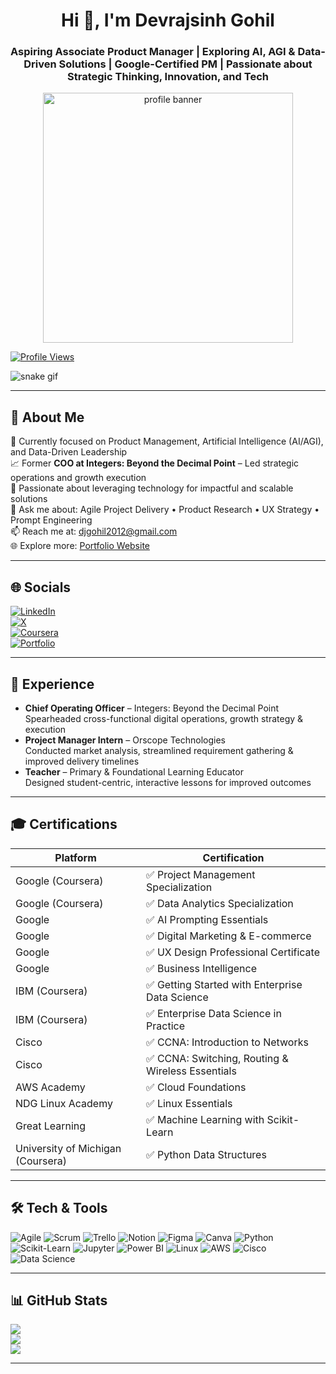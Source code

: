 <h1 align="center">Hi 👋, I'm Devrajsinh Gohil</h1>
<h3 align="center">Aspiring Associate Product Manager | Exploring AI, AGI & Data-Driven Solutions | Google-Certified PM | Passionate about Strategic Thinking, Innovation, and Tech</h3>

<p align="center">
  <img src="https://e0.pxfuel.com/wallpapers/523/786/desktop-wallpaper-anime-computer-hacker-girl-anime-programming.jpg" alt="profile banner" width="400px">
</p>

[![Profile Views](![Badge](https://hitscounter.dev/api/hit?url=https%3A%2F%2Fgithub.com%2FDg6969&label=profile&icon=github&color=%23198754))]([https://hits.seeyoufarm.com](https://hitscounter.dev/))

<img src="https://github.com/devrajsinh2012/devrajsinh2012/raw/output/github-contribution-grid-snake.svg" alt="snake gif" />

---

## 💫 About Me
🔭 Currently focused on Product Management, Artificial Intelligence (AI/AGI), and Data-Driven Leadership  
📈 Former **COO at Integers: Beyond the Decimal Point** – Led strategic operations and growth execution  
🧠 Passionate about leveraging technology for impactful and scalable solutions  
💬 Ask me about: Agile Project Delivery • Product Research • UX Strategy • Prompt Engineering  
📫 Reach me at: djgohil2012@gmail.com  
🌐 Explore more: [Portfolio Website](https://devrajsinh-portoflio.web.app/)

---

## 🌐 Socials
[![LinkedIn](https://img.shields.io/badge/LinkedIn-%230077B5.svg?logo=linkedin&logoColor=white)](https://linkedin.com/in/devrajsinh2012)  
[![X](https://img.shields.io/badge/X.com-%231DA1F2.svg?style=flat&logo=x&logoColor=white)](https://x.com/devrajsinh2012)  
[![Coursera](https://img.shields.io/badge/Coursera-0056D2?logo=coursera&logoColor=white)](https://www.coursera.org/learner/devrajsinh-gohil-2012)  
[![Portfolio](https://img.shields.io/badge/Portfolio-%23000000.svg?style=flat&logo=firefox&logoColor=#FF7139)](https://devrajsinh-portoflio.web.app/)

---

## 💼 Experience
- **Chief Operating Officer** – Integers: Beyond the Decimal Point  
  Spearheaded cross-functional digital operations, growth strategy & execution  
- **Project Manager Intern** – Orscope Technologies  
  Conducted market analysis, streamlined requirement gathering & improved delivery timelines  
- **Teacher** – Primary & Foundational Learning Educator  
  Designed student-centric, interactive lessons for improved outcomes  

---

## 🎓 Certifications
| Platform | Certification |
|----------|---------------|
| Google (Coursera) | ✅ Project Management Specialization |
| Google (Coursera) | ✅ Data Analytics Specialization |
| Google | ✅ AI Prompting Essentials |
| Google | ✅ Digital Marketing & E-commerce |
| Google | ✅ UX Design Professional Certificate |
| Google | ✅ Business Intelligence |
| IBM (Coursera) | ✅ Getting Started with Enterprise Data Science |
| IBM (Coursera) | ✅ Enterprise Data Science in Practice |
| Cisco | ✅ CCNA: Introduction to Networks |
| Cisco | ✅ CCNA: Switching, Routing & Wireless Essentials |
| AWS Academy | ✅ Cloud Foundations |
| NDG Linux Academy | ✅ Linux Essentials |
| Great Learning | ✅ Machine Learning with Scikit-Learn |
| University of Michigan (Coursera) | ✅ Python Data Structures |

---

## 🛠️ Tech & Tools
![Agile](https://img.shields.io/badge/Agile-0052CC?style=for-the-badge&logo=jira&logoColor=white)
![Scrum](https://img.shields.io/badge/Scrum-%23026AA7.svg?style=for-the-badge&logo=scrumalliance&logoColor=white)
![Trello](https://img.shields.io/badge/Trello-%23026AA7.svg?style=for-the-badge&logo=Trello&logoColor=white)
![Notion](https://img.shields.io/badge/Notion-black?style=for-the-badge&logo=notion&logoColor=white)
![Figma](https://img.shields.io/badge/Figma-%23F24E1E.svg?style=for-the-badge&logo=figma&logoColor=white)
![Canva](https://img.shields.io/badge/Canva-%2300C4CC.svg?style=for-the-badge&logo=Canva&logoColor=white)
![Python](https://img.shields.io/badge/Python-3776AB?style=for-the-badge&logo=python&logoColor=white)
![Scikit-Learn](https://img.shields.io/badge/Scikit--Learn-F7931E?style=for-the-badge&logo=scikit-learn&logoColor=white)
![Jupyter](https://img.shields.io/badge/Jupyter-F37626.svg?style=for-the-badge&logo=Jupyter&logoColor=white)
![Power BI](https://img.shields.io/badge/PowerBI-F2C811?style=for-the-badge&logo=powerbi&logoColor=black)
![Linux](https://img.shields.io/badge/Linux-FCC624?style=for-the-badge&logo=linux&logoColor=black)
![AWS](https://img.shields.io/badge/AWS-232F3E?style=for-the-badge&logo=amazonaws&logoColor=white)
![Cisco](https://img.shields.io/badge/Cisco-1BA0D7?style=for-the-badge&logo=cisco&logoColor=white)
![Data Science](https://img.shields.io/badge/Data--Science-FFA500?style=for-the-badge&logo=databricks&logoColor=white)

---

## 📊 GitHub Stats
![](https://github-readme-stats.vercel.app/api?username=devrajsinh2012&theme=tokyonight&show_icons=true&hide_border=true)  
![](https://github-readme-streak-stats.herokuapp.com/?user=devrajsinh2012&theme=tokyonight&hide_border=true)  
![](https://github-readme-stats.vercel.app/api/top-langs/?username=devrajsinh2012&layout=compact&theme=tokyonight&hide_border=true)

---
